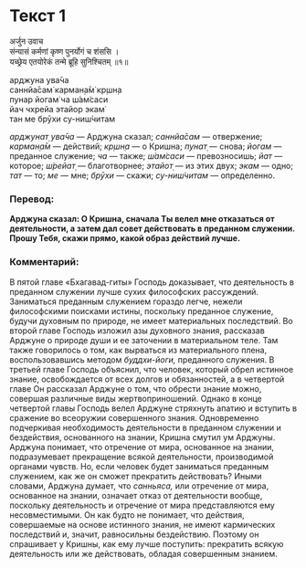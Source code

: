 # Текст 1

अर्जुन उवाच  
संन्यासं कर्मणां कृष्ण पुनर्योगं च शंससि ।  
यच्छ्रेय एतयोरेकं तन्मे ब्रूहि सुनिश्चितम् ॥१॥

арджуна ува̄ча  
саннйа̄сам̇ карман̣а̄м̇ кр̣шн̣а  
пунар йогам̇ ча ш́ам̇саси  
йач чхрейа этайор экам̇  
тан ме брӯхи су-ниш́читам

_арджунат̣ ува̄ча_ — Арджуна сказал; _саннйа̄сам_ — отвержение; _карман̣а̄м_ — действий; _кр̣шн̣а_ — о Кришна; _пунат̣_ — снова; _йогам_ — преданное служение; _ча_ — также; _ш́ам̇саси_ — превозносишь; _йат_ — которое; _ш́рейат̣_ — благотворнее; _этайот̣_ — из этих двух; _экам_ — одно; _тат_ — то; _ме_ — мне; _брӯхи_ — скажи; _су-ниш́читам_ — определенно.

### Перевод:

**Арджуна сказал: О Кришна, сначала Ты велел мне отказаться от деятельности, а затем дал совет действовать в преданном служении. Прошу Тебя, скажи прямо, какой образ действий лучше.**

### Комментарий:

В пятой главе «Бхагавад-гиты» Господь доказывает, что деятельность в преданном служении лучше сухих философских рассуждений. Заниматься преданным служением гораздо легче, нежели философскими поисками истины, поскольку преданное служение, будучи духовным по природе, не имеет материальных последствий. Во второй главе Господь изложил азы духовного знания, рассказав Арджуне о природе души и ее заточении в материальном теле. Там также говорилось о том, как вырваться из материального плена, воспользовавшись методом _буддхи-йоги,_ преданного служения. В третьей главе Господь объяснил, что человек, который обрел истинное знание, освобождается от всех долгов и обязанностей, а в четвертой главе Он рассказал Арджуне о том, что обрести знание можно, совершая различные виды жертвоприношений. Однако в конце четвертой главы Господь велел Арджуне стряхнуть апатию и вступить в сражение во всеоружии совершенного знания. Одновременно подчеркивая необходимость деятельности в преданном служении и бездействия, основанного на знании, Кришна смутил ум Арджуны. Арджуна понимает, что отречение от мира, основанное на знании, подразумевает прекращение всякой деятельности, производимой органами чувств. Но, если человек будет заниматься преданным служением, как же он сможет прекратить действовать? Иными словами, Арджуна думает, что _санньяса,_ или отречение от мира, основанное на знании, означает отказ от деятельности вообще, поскольку деятельность и отречение от мира представляются ему несовместимыми. Он как будто не понимает, что действия, совершаемые на основе истинного знания, не имеют кармических последствий и, значит, равносильны бездействию. Поэтому он спрашивает у Кришны, как ему лучше поступить: прекратить всякую деятельность или же действовать, обладая совершенным знанием.